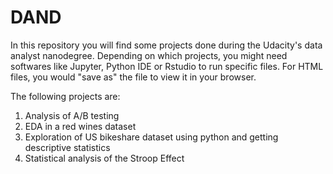 # DAND
In this repository you will find some projects done during the Udacity's data analyst nanodegree. Depending on which projects, 
you might need softwares like Jupyter, Python IDE or Rstudio to run specific files. For HTML files, you would "save as" 
the file to view it in your browser.

The following projects are:
1. Analysis of A/B testing
2. EDA in a red wines dataset
3. Exploration of US bikeshare dataset using python and getting descriptive statistics
4. Statistical analysis of the Stroop Effect
